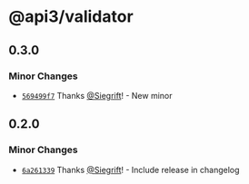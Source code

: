 # @api3/validator

## 0.3.0

### Minor Changes

- [`569499f7`](https://github.com/Siegrift/airnode/commit/569499f7031c6fbab3d69d9cbc5992ae9567ca9e) Thanks [@Siegrift](https://github.com/Siegrift)! - New minor

## 0.2.0

### Minor Changes

- [`6a261339`](https://github.com/Siegrift/airnode/commit/6a261339f29c77dcea4c98a1fae66b73b295b9ae) Thanks [@Siegrift](https://github.com/Siegrift)! - Include release in changelog
